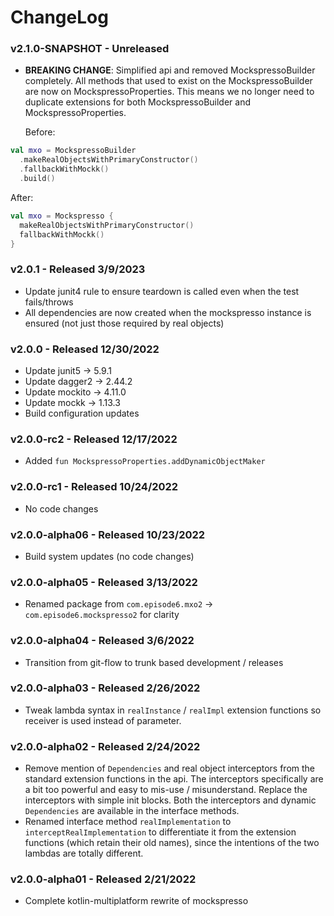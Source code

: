 # ChangeLog

### v2.1.0-SNAPSHOT - Unreleased

- **BREAKING CHANGE**: Simplified api and removed MockspressoBuilder completely. All methods that used to exist on the
  MockspressoBuilder are now on MockspressoProperties. This means we no longer need to duplicate extensions for both
  MockspressoBuilder and MockspressoProperties.

  Before:

```kotlin
val mxo = MockspressoBuilder
  .makeRealObjectsWithPrimaryConstructor()
  .fallbackWithMockk()
  .build()
```

After:

```kotlin
val mxo = Mockspresso {
  makeRealObjectsWithPrimaryConstructor()
  fallbackWithMockk()
}
```

### v2.0.1 - Released 3/9/2023

- Update junit4 rule to ensure teardown is called even when the test fails/throws
- All dependencies are now created when the mockspresso instance is ensured (not just those required by real objects)

### v2.0.0 - Released 12/30/2022

- Update junit5 -> 5.9.1
- Update dagger2 -> 2.44.2
- Update mockito -> 4.11.0
- Update mockk -> 1.13.3
- Build configuration updates

### v2.0.0-rc2 - Released 12/17/2022

- Added `fun MockspressoProperties.addDynamicObjectMaker`

### v2.0.0-rc1 - Released 10/24/2022

- No code changes

### v2.0.0-alpha06 - Released 10/23/2022

- Build system updates (no code changes)

### v2.0.0-alpha05 - Released 3/13/2022

- Renamed package from `com.episode6.mxo2` -> `com.episode6.mockspresso2` for clarity

### v2.0.0-alpha04 - Released 3/6/2022

- Transition from git-flow to trunk based development / releases

### v2.0.0-alpha03 - Released 2/26/2022

- Tweak lambda syntax in `realInstance` / `realImpl` extension functions so receiver is used instead of parameter.

### v2.0.0-alpha02 - Released 2/24/2022

- Remove mention of `Dependencies` and real object interceptors from the standard extension functions in the api. The
  interceptors specifically are a bit too powerful and easy to mis-use / misunderstand. Replace the interceptors with
  simple init blocks. Both the interceptors and dynamic `Dependencies` are available in the interface methods.
- Renamed interface method `realImplementation` to `interceptRealImplementation` to differentiate it from the extension
  functions (which retain their old names), since the intentions of the two lambdas are totally different.

### v2.0.0-alpha01 - Released 2/21/2022

- Complete kotlin-multiplatform rewrite of mockspresso
